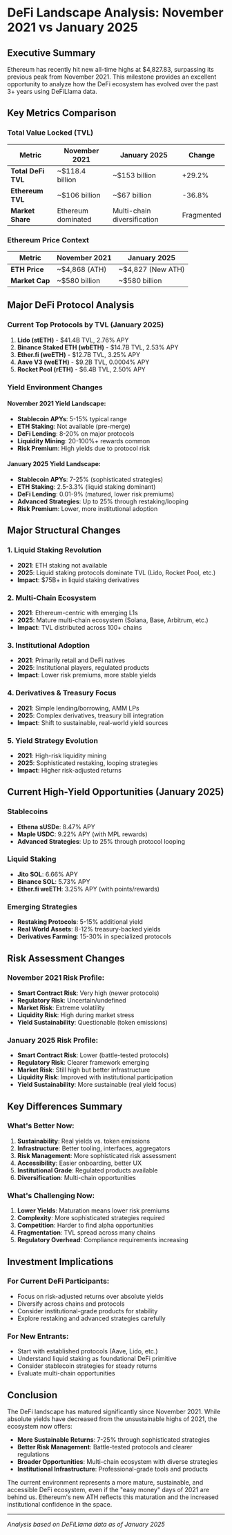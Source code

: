 # DeFi Landscape Analysis: November 2021 vs January 2025

## Executive Summary

Ethereum has recently hit new all-time highs at $4,827.83, surpassing its previous peak from November 2021. This milestone provides an excellent opportunity to analyze how the DeFi ecosystem has evolved over the past 3+ years using DeFiLlama data.

## Key Metrics Comparison

### Total Value Locked (TVL)

| Metric | November 2021 | January 2025 | Change |
|--------|---------------|--------------|--------|
| **Total DeFi TVL** | ~$118.4 billion | ~$153 billion | +29.2% |
| **Ethereum TVL** | ~$106 billion | ~$67 billion | -36.8% |
| **Market Share** | Ethereum dominated | Multi-chain diversification | Fragmented |

### Ethereum Price Context

| Metric | November 2021 | January 2025 |
|--------|---------------|--------------|
| **ETH Price** | ~$4,868 (ATH) | ~$4,827 (New ATH) |
| **Market Cap** | ~$580 billion | ~$580 billion |

## Major DeFi Protocol Analysis

### Current Top Protocols by TVL (January 2025)

1. **Lido (stETH)** - $41.4B TVL, 2.76% APY
2. **Binance Staked ETH (wbETH)** - $14.7B TVL, 2.53% APY
3. **Ether.fi (weETH)** - $12.7B TVL, 3.25% APY
4. **Aave V3 (weETH)** - $9.2B TVL, 0.0004% APY
5. **Rocket Pool (rETH)** - $6.4B TVL, 2.50% APY

### Yield Environment Changes

#### November 2021 Yield Landscape:
- **Stablecoin APYs**: 5-15% typical range
- **ETH Staking**: Not available (pre-merge)
- **DeFi Lending**: 8-20% on major protocols
- **Liquidity Mining**: 20-100%+ rewards common
- **Risk Premium**: High yields due to protocol risk

#### January 2025 Yield Landscape:
- **Stablecoin APYs**: 7-25% (sophisticated strategies)
- **ETH Staking**: 2.5-3.3% (liquid staking dominant)
- **DeFi Lending**: 0.01-9% (matured, lower risk premiums)
- **Advanced Strategies**: Up to 25% through restaking/looping
- **Risk Premium**: Lower, more institutional adoption

## Major Structural Changes

### 1. Liquid Staking Revolution
- **2021**: ETH staking not available
- **2025**: Liquid staking protocols dominate TVL (Lido, Rocket Pool, etc.)
- **Impact**: $75B+ in liquid staking derivatives

### 2. Multi-Chain Ecosystem
- **2021**: Ethereum-centric with emerging L1s
- **2025**: Mature multi-chain ecosystem (Solana, Base, Arbitrum, etc.)
- **Impact**: TVL distributed across 100+ chains

### 3. Institutional Adoption
- **2021**: Primarily retail and DeFi natives
- **2025**: Institutional players, regulated products
- **Impact**: Lower risk premiums, more stable yields

### 4. Derivatives & Treasury Focus
- **2021**: Simple lending/borrowing, AMM LPs
- **2025**: Complex derivatives, treasury bill integration
- **Impact**: Shift to sustainable, real-world yield sources

### 5. Yield Strategy Evolution
- **2021**: High-risk liquidity mining
- **2025**: Sophisticated restaking, looping strategies
- **Impact**: Higher risk-adjusted returns

## Current High-Yield Opportunities (January 2025)

### Stablecoins
- **Ethena sUSDe**: 8.47% APY
- **Maple USDC**: 9.22% APY (with MPL rewards)
- **Advanced Strategies**: Up to 25% through protocol looping

### Liquid Staking
- **Jito SOL**: 6.66% APY
- **Binance SOL**: 5.73% APY
- **Ether.fi weETH**: 3.25% APY (with points/rewards)

### Emerging Strategies
- **Restaking Protocols**: 5-15% additional yield
- **Real World Assets**: 8-12% treasury-backed yields
- **Derivatives Farming**: 15-30% in specialized protocols

## Risk Assessment Changes

### November 2021 Risk Profile:
- **Smart Contract Risk**: Very high (newer protocols)
- **Regulatory Risk**: Uncertain/undefined
- **Market Risk**: Extreme volatility
- **Liquidity Risk**: High during market stress
- **Yield Sustainability**: Questionable (token emissions)

### January 2025 Risk Profile:
- **Smart Contract Risk**: Lower (battle-tested protocols)
- **Regulatory Risk**: Clearer framework emerging
- **Market Risk**: Still high but better infrastructure
- **Liquidity Risk**: Improved with institutional participation
- **Yield Sustainability**: More sustainable (real yield focus)

## Key Differences Summary

### What's Better Now:
1. **Sustainability**: Real yields vs. token emissions
2. **Infrastructure**: Better tooling, interfaces, aggregators
3. **Risk Management**: More sophisticated risk assessment
4. **Accessibility**: Easier onboarding, better UX
5. **Institutional Grade**: Regulated products available
6. **Diversification**: Multi-chain opportunities

### What's Challenging Now:
1. **Lower Yields**: Maturation means lower risk premiums
2. **Complexity**: More sophisticated strategies required
3. **Competition**: Harder to find alpha opportunities
4. **Fragmentation**: TVL spread across many chains
5. **Regulatory Overhead**: Compliance requirements increasing

## Investment Implications

### For Current DeFi Participants:
- Focus on risk-adjusted returns over absolute yields
- Diversify across chains and protocols
- Consider institutional-grade products for stability
- Explore restaking and advanced strategies carefully

### For New Entrants:
- Start with established protocols (Aave, Lido, etc.)
- Understand liquid staking as foundational DeFi primitive
- Consider stablecoin strategies for steady returns
- Evaluate multi-chain opportunities

## Conclusion

The DeFi landscape has matured significantly since November 2021. While absolute yields have decreased from the unsustainable highs of 2021, the ecosystem now offers:

- **More Sustainable Returns**: 7-25% through sophisticated strategies
- **Better Risk Management**: Battle-tested protocols and clearer regulations
- **Broader Opportunities**: Multi-chain ecosystem with diverse strategies
- **Institutional Infrastructure**: Professional-grade tools and products

The current environment represents a more mature, sustainable, and accessible DeFi ecosystem, even if the "easy money" days of 2021 are behind us. Ethereum's new ATH reflects this maturation and the increased institutional confidence in the space.

---

*Analysis based on DeFiLlama data as of January 2025*